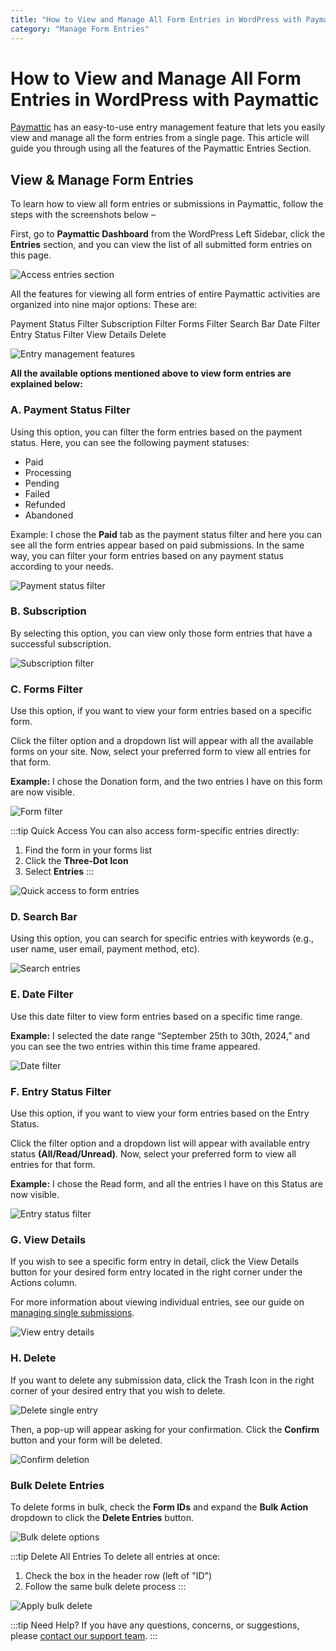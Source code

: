 ```yaml
---
title: "How to View and Manage All Form Entries in WordPress with Paymattic"
category: "Manage Form Entries"
---
```


# How to View and Manage All Form Entries in WordPress with Paymattic

[Paymattic](https://paymattic.com/) has an easy-to-use entry management feature that lets you easily view and manage all the form entries from a single page. This article will guide you through using all the features of the Paymattic Entries Section.

## View & Manage Form Entries

To learn how to view all form entries or submissions in Paymattic, follow the steps with the screenshots below – 

First, go to **Paymattic Dashboard** from the WordPress Left Sidebar, click the **Entries** section, and you can view the list of all submitted form entries on this page.

![Access entries section](/images/manage-form-entries/how-to-view-and-manage-all-form-entries-in-wordpress-with-paymattic/Entries-section-from-Paymattic-Navbar-scaled.webp)

All the features for viewing all form entries of entire Paymattic activities are organized into nine major options: These are: 

Payment Status Filter
Subscription Filter
Forms Filter
Search Bar
Date Filter
Entry Status Filter 
View Details
Delete

![Entry management features](/images/manage-form-entries/how-to-view-and-manage-all-form-entries-in-wordpress-with-paymattic/All-features-to-view-entries-scaled.webp)

**All the available options mentioned above to view form entries are explained below:**

### A. Payment Status Filter

Using this option, you can filter the form entries based on the payment status. Here, you can see the following payment statuses:

* Paid 
* Processing
* Pending
* Failed
* Refunded
* Abandoned

Example: I chose the **Paid** tab as the payment status filter and here you can see all the form entries appear based on paid submissions. In the same way, you can filter your form entries based on any payment status according to your needs. 

![Payment status filter](/images/manage-form-entries/how-to-view-and-manage-all-form-entries-in-wordpress-with-paymattic/Paid-scaled.webp)

### B. Subscription
By selecting this option, you can view only those form entries that have a successful subscription.

![Subscription filter](/images/manage-form-entries/how-to-view-and-manage-all-form-entries-in-wordpress-with-paymattic/Subscription-scaled.webp)

### C. Forms Filter
Use this option, if you want to view your form entries based on a specific form.

Click the filter option and a dropdown list will appear with all the available forms on your site. Now, select your preferred form to view all entries for that form.

**Example:** I chose the Donation form, and the two entries I have on this form are now visible.

![Form filter](/images/manage-form-entries/how-to-view-and-manage-all-form-entries-in-wordpress-with-paymattic/Form-Filter-scaled.webp)

:::tip Quick Access
You can also access form-specific entries directly:
1. Find the form in your forms list
2. Click the **Three-Dot Icon**
3. Select **Entries**
:::

![Quick access to form entries](/images/manage-form-entries/how-to-view-and-manage-all-form-entries-in-wordpress-with-paymattic/Entries-option-under-Three-dot-icon-new-scaled.webp)

### D. Search Bar
Using this option, you can search for specific entries with keywords (e.g., user name, user email, payment method, etc).

![Search entries](/images/manage-form-entries/how-to-view-and-manage-all-form-entries-in-wordpress-with-paymattic/Search-Bar-scaled.webp)

### E. Date Filter 

Use this date filter to view form entries based on a specific time range. 

**Example:** I selected the date range “September 25th to 30th, 2024,” and you can see the two entries within this time frame appeared.

![Date filter](/images/manage-form-entries/how-to-view-and-manage-all-form-entries-in-wordpress-with-paymattic/Date-Filter-scaled.webp)

### F. Entry Status Filter

Use this option, if you want to view your form entries based on the Entry Status. 

Click the filter option and a dropdown list will appear with available entry status **(All/Read/Unread)**. Now, select your preferred form to view all entries for that form.

**Example:**  I chose the Read form, and all the entries I have on this Status are now visible.

![Entry status filter](/images/manage-form-entries/how-to-view-and-manage-all-form-entries-in-wordpress-with-paymattic/Entry-Status-scaled.webp)

### G. View Details 

If you wish to see a specific form entry in detail, click the View Details button for your desired form entry located in the right corner under the Actions column.

For more information about viewing individual entries, see our guide on [managing single submissions](/how-to-view-single-submission-data-and-manage-payments-in-paymattic).

![View entry details](/images/manage-form-entries/how-to-view-and-manage-all-form-entries-in-wordpress-with-paymattic/View-details-scaled.webp)

### H. Delete 

If you want to delete any submission data, click the Trash Icon in the right corner of your desired entry that you wish to delete.

![Delete single entry](/images/manage-form-entries/how-to-view-and-manage-all-form-entries-in-wordpress-with-paymattic/Delete-scaled.webp)

Then, a pop-up will appear asking for your confirmation. Click the **Confirm** button and your form will be deleted.

![Confirm deletion](/images/manage-form-entries/how-to-view-and-manage-all-form-entries-in-wordpress-with-paymattic/Confirm-delete-button.webp)

### Bulk Delete Entries

To delete forms in bulk, check the **Form IDs** and expand the **Bulk Action** dropdown to click the **Delete Entries** button.

![Bulk delete options](/images/manage-form-entries/how-to-view-and-manage-all-form-entries-in-wordpress-with-paymattic/Bulk-actions-for-delete-scaled.webp)

:::tip Delete All Entries
To delete all entries at once:
1. Check the box in the header row (left of "ID")
2. Follow the same bulk delete process
:::

![Apply bulk delete](/images/manage-form-entries/how-to-view-and-manage-all-form-entries-in-wordpress-with-paymattic/Apply-button-for-delete-in-bulk-scaled.webp)

:::tip Need Help?
If you have any questions, concerns, or suggestions, please [contact our support team](https://wpmanageninja.com/support-tickets/).
:::